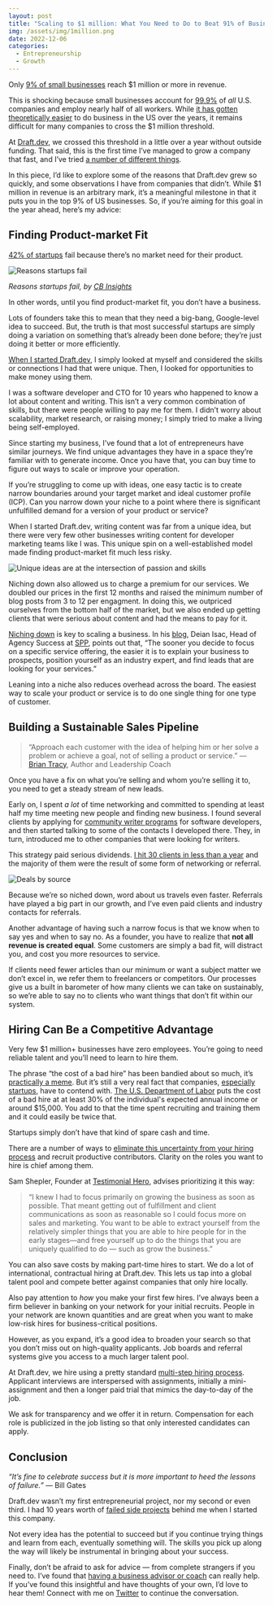 ```yaml
---
layout: post
title: "Scaling to $1 million: What You Need to Do to Beat 91% of Businesses"
img: /assets/img/1million.png
date: 2022-12-06
categories:
  - Entrepreneurship
  - Growth
---
```


Only [9% of small businesses](https://www.smallbizgenius.net/by-the-numbers/small-business-statistics/) reach $1 million or more in revenue. 

This is shocking because small businesses account for [99.9%](https://www.uschamber.com/small-business/state-of-small-business-now) of _all_ U.S. companies and employ nearly half of all workers. While [it has gotten theoretically easier](https://www.doingbusiness.org/content/dam/doingBusiness/media/Annual-Reports/English/DB2019-report_web-version.pdf) to do business in the US over the years, it remains difficult for many companies to cross the $1 million threshold.

At [Draft.dev](https://draft.dev/), we crossed this threshold in a little over a year without outside funding. That said, this is the first time I’ve managed to grow a company that fast, and I’ve tried [a number of different things](https://www.karllhughes.com/posts/overnight-success).

In this piece, I’d like to explore some of the reasons that Draft.dev grew so quickly, and some observations I have from companies that didn’t. While $1 million in revenue is an arbitrary mark, it’s a meaningful milestone in that it puts you in the top 9% of US businesses. So, if you’re aiming for this goal in the year ahead, here’s my advice:


## Finding Product-market Fit

[42% of startups](https://s3-us-west-2.amazonaws.com/cbi-content/research-reports/The-20-Reasons-Startups-Fail.pdf) fail because there’s no market need for their product.


![Reasons startups fail](https://i.imgur.com/qmGtmI0.png)


_Reasons startups fail, by [CB Insights](https://s3-us-west-2.amazonaws.com/cbi-content/research-reports/The-20-Reasons-Startups-Fail.pdf)_

In other words, until you find product-market fit, you don’t have a business.

Lots of founders take this to mean that they need a big-bang, Google-level idea to succeed. But, the truth is that most successful startups are simply doing a variation on something that’s already been done before; they’re just doing it better or more efficiently.

[When I started Draft.dev](https://www.karllhughes.com/posts/cto-writer), I simply looked at myself and considered the skills or connections I had that were unique. Then, I looked for opportunities to make money using them.

I was a software developer and CTO for 10 years who happened to know a lot about content and writing. This isn’t a very common combination of skills, but there were people willing to pay me for them. I didn’t worry about scalability, market research, or raising money; I simply tried to make a living being self-employed.

Since starting my business, I’ve found that a lot of entrepreneurs have similar journeys. We find unique advantages they have in a space they’re familiar with to generate income. Once you have that, you can buy time to figure out ways to scale or improve your operation.

If you’re struggling to come up with ideas, one easy tactic is to create narrow boundaries around your target market and ideal customer profile (ICP). Can you narrow down your niche to a point where there is significant unfulfilled demand for a version of your product or service?

When I started Draft.dev, writing content was far from a unique idea, but there were very few other businesses writing content for developer marketing teams like I was. This unique spin on a well-established model made finding product-market fit much less risky.

![Unique ideas are at the intersection of passion and skills](https://i.imgur.com/q6niW2L.png)

Niching down also allowed us to charge a premium for our services. We doubled our prices in the first 12 months and raised the minimum number of blog posts from 3 to 12 per engagment. In doing this, we outpriced ourselves from the bottom half of the market, but we also ended up getting clients that were serious about content and had the means to pay for it.

[Niching down](https://www.karllhughes.com/posts/scaling-services) is key to scaling a business. In his [blog](https://spp.co/blog/niche-down/), Deian Isac, Head of Agency Success at [SPP](https://spp.co/), points out that, “The sooner you decide to focus on a specific service offering, the easier it is to explain your business to prospects, position yourself as an industry expert, and find leads that are looking for your services.”

Leaning into a niche also reduces overhead across the board. The easiest way to scale your product or service is to do one single thing for one type of customer. 


## Building a Sustainable Sales Pipeline

> “Approach each customer with the idea of helping him or her solve a problem or achieve a goal, not of selling a product or service.” — [Brian Tracy](https://mobile.twitter.com/BrianTracy), Author and Leadership Coach

Once you have a fix on what you’re selling and whom you’re selling it to, you need to get a steady stream of new leads. 

Early on, I spent _a lot_ of time networking and committed to spending at least half my time meeting new people and finding new business. I found several clients by applying for [community writer programs](https://github.com/malgamves/CommunityWriterPrograms) for software developers, and then started talking to some of the contacts I developed there. They, in turn, introduced me to other companies that were looking for writers.

This strategy paid serious dividends. [I hit 30 clients in less than a year](https://www.karllhughes.com/posts/journey-to-30) and the majority of them were the result of some form of networking or referral.

![Deals by source](https://i.imgur.com/0H9j5HG.png)


Because we’re so niched down, word about us travels even faster. Referrals have played a big part in our growth, and I’ve even paid clients and industry contacts for referrals.

Another advantage of having such a narrow focus is that we know when to say yes and when to say no. As a founder, you have to realize that **not all revenue is created equal**. Some customers are simply a bad fit, will distract you, and cost you more resources to service.

If clients need fewer articles than our minimum or want a subject matter we don’t excel in, we refer them to freelancers or competitors. Our processes give us a built in barometer of how many clients we can take on sustainably, so we’re able to say no to clients who want things that don’t fit within our system.


## Hiring Can Be a Competitive Advantage

Very few $1 million+ businesses have zero employees. You’re going to need reliable talent and you’ll need to learn to hire them.

The phrase “the cost of a bad hire” has been bandied about so much, it’s [practically a meme](https://www.linkedin.com/posts/andrew-douglas-wood_the-estimated-cost-of-a-bad-hire-in-the-uk-activity-6988870440488181760-rwwB/). But it’s still a very real fact that companies, [especially startups](https://www.karllhughes.com/posts/hiring-at-startup), have to contend with. [The U.S. Department of Labor](https://www.northwestern.edu/hr/about/news/february-2019/the-cost-of-a-bad-hire.html) puts the cost of a bad hire at at least 30% of the individual's expected annual income or around $15,000. You add to that the time spent recruiting and training them and it could easily be twice that. 

Startups simply don’t have that kind of spare cash and time. 

There are a number of ways to [eliminate this uncertainty from your hiring process](https://karllhughes.medium.com/hiring-for-entrepreneurs-how-to-eliminate-uncertainty-from-your-process-d70657aba8cc) and recruit productive contributors. Clarity on the roles you want to hire is chief among them. 

Sam Shepler, Founder at [Testimonial Hero](https://www.testimonialhero.com/), advises prioritizing it this way:

> “I knew I had to focus primarily on growing the business as soon as possible. That meant getting out of fulfillment and client communications as soon as reasonable so I could focus more on sales and marketing. You want to be able to extract yourself from the relatively simpler things that you are able to hire people for in the early stages—and free yourself up to do the things that you are uniquely qualified to do — such as grow the business.”

You can also save costs by making part-time hires to start. We do a lot of international, contractual hiring at Draft.dev. This lets us tap into a global talent pool and compete better against companies that only hire locally.

Also pay attention to _how_ you make your first few hires. I’ve always been a firm believer in banking on your network for your initial recruits. People in your network are known quantities and are great when you want to make low-risk hires for business-critical positions. 

However, as you expand, it’s a good idea to broaden your search so that you don’t miss out on high-quality applicants. Job boards and referral systems give you access to a much larger talent pool.

At Draft.dev, we hire using a pretty standard [multi-step hiring process](https://www.karllhughes.com/posts/hiring-at-startup). Applicant interviews are interspersed with assignments, initially a mini-assignment and then a longer paid trial that mimics the day-to-day of the job.

We ask for transparency and we offer it in return. Compensation for each role is publicized in the job listing so that only interested candidates can apply.


## Conclusion

_“It’s fine to celebrate success but it is more important to heed the lessons of failure.”_ — Bill Gates

 

Draft.dev wasn’t my first entrepreneurial project, nor my second or even third. I had 10 years worth of [failed side projects](https://twitter.com/KarlLHughes/status/1465666959194804228) behind me when I started this company.

Not every idea has the potential to succeed but if you continue trying things and learn from each, eventually something will. The skills you pick up along the way will likely be instrumental in bringing about your success.

Finally, don’t be afraid to ask for advice — from complete strangers if you need to. I’ve found that [having a business advisor or coach](https://www.karllhughes.com/posts/business-advisor) can really help. If you’ve found this insightful and have thoughts of your own, I’d love to hear them! Connect with me on [Twitter](https://twitter.com/KarlLHughes) to continue the conversation.
